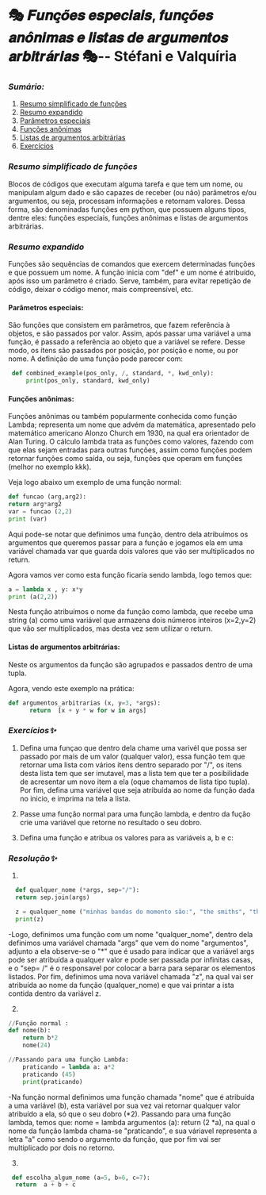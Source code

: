 # 🎭 𝑭𝒖𝒏𝒄̧𝒐̃𝒆𝒔 𝒆𝒔𝒑𝒆𝒄𝒊𝒂𝒊𝒔, 𝒇𝒖𝒏𝒄̧𝒐̃𝒆𝒔 𝒂𝒏𝒐̂𝒏𝒊𝒎𝒂𝒔 𝒆 𝒍𝒊𝒔𝒕𝒂𝒔 𝒅𝒆 𝒂𝒓𝒈𝒖𝒎𝒆𝒏𝒕𝒐𝒔 𝒂𝒓𝒃𝒊𝒕𝒓𝒂́𝒓𝒊𝒂𝒔  🎭-- Stéfani e Valquíria

### *Sumário:*
1. [Resumo simplificado de funções](#Resumo-simplificado-de-funções)
2. [Resumo expandido](#Resumo-expandido)
3. [Parâmetros especiais](#Parâmetros-especiais)
4. [Funções anônimas](#Funções-anônimas)
5. [Listas de argumentos arbitrárias](#Listas-de-argumentos-arbitrárias)
6. [Exercícios](#Exercícios)

### *Resumo simplificado de funções*

Blocos de códigos que executam alguma tarefa e que tem um nome, ou manipulam algum dado e são capazes de receber (ou não) parâmetros e/ou argumentos, ou seja, processam informações e retornam valores. Dessa forma, são denominadas funções em python, que possuem alguns tipos, dentre eles: funções especiais, funções anônimas e listas de argumentos arbitrárias. 


### *Resumo expandido*

Funções são sequências de comandos que exercem determinadas funções e que possuem um nome. A função inicia com "def" e um nome é atribuído, após isso um parâmetro é criado. Serve, também, para evitar repetição de código, deixar o código menor, mais compreensível, etc. 

#### Parâmetros especiais: 
São funções que consistem em parâmetros, que fazem referência à objetos, e são passados por valor. Assim, após passar uma variável a uma função, é passado a referência ao objeto que a variável se refere. Desse modo, os ítens são passados por posição, por posição e nome, ou por nome.
A definição de uma função pode parecer com:
```python
 def combined_example(pos_only, /, standard, *, kwd_only):
     print(pos_only, standard, kwd_only)
```

#### Funções anônimas: 
Funções anônimas ou também popularmente conhecida como
função Lambda; representa um nome que advém da matemática,
apresentado pelo matemático americano Alonzo Church em 1930, na qual era
orientador de Alan Turing. O cálculo lambda trata as funções como
valores, fazendo com que elas sejam entradas para outras funções, assim
como funções podem retornar funções como saída, ou seja, funções que
operam em funções (melhor no exemplo kkk).

Veja logo abaixo um exemplo de uma função normal:

```python
def funcao (arg,arg2):
return arg*arg2
var = funcao (2,2)
print (var)
```
Aqui pode-se notar que definimos uma função, dentro dela atribuímos os
argumentos que queremos passar para a função e jogamos ela em uma
variável chamada var que guarda dois valores que vão ser multiplicados no
return. 

Agora vamos ver como esta função ficaria sendo lambda, logo temos que:

```python
a = lambda x , y: x*y
print (a(2,2))
```

Nesta função atribuímos o nome da função como lambda, que recebe uma
string (a) como uma variável que armazena dois números inteiros (x=2,y=2)
que vão ser multiplicados, mas desta vez sem utilizar o return.

#### Listas de argumentos arbitrárias:
 Neste os argumentos da função são agrupados e passados dentro de uma tupla.

 Agora, vendo este exemplo na prática:

``` python
def argumentos_arbitrarias (x, y=3, *args):
      return  [x + y * w for w in args]
```

### *Exercícios✨*

1. Defina uma funçao que dentro dela chame uma varivél que possa ser passado por mais de um valor (qualquer valor), essa função tem que retornar uma lista com vários itens dentro separado por "/", os itens desta lista tem que ser imutavel, mas a lista tem que ter a posibilidade de acresentar um novo item a ela (oque chamamos de lista tipo tupla). Por fim, defina uma variável que seja atribuída ao nome da função dada no inicio, e imprima na tela a lista. 

2. Passe uma função normal para uma função lambda, e dentro da fução crie uma variável que retorne no resultado o seu dobro.

3. Defina uma função e atribua os valores para as variáveis a, b e c:



### *Resolução✨*

1.
```python
  def qualquer_nome (*args, sep="/"):
  return sep.join(args)

  z = qualquer_nome ("minhas bandas do momento são:", "the smiths", "the verve" , "e matchbox twenty") 
  print(z)
  ```

  -Logo, definimos uma função com um nome "qualquer_nome", dentro dela definimos uma variável chamada "args" que vem do nome "argumentos", adjunto a ela observe-se o "*" que é usado para indicar que a variável args pode ser atribuída a qualquer valor e pode ser passada por infinitas casas, e o "sep= /" é o responsavel por colocar a barra para separar os elementos listados. Por fim, definimos uma nova variável chamada "z", na qual vai ser atribuída ao nome da função (qualquer_nome) e que vai printar a ista contida dentro da variável z.
  

2. 
```python
//Função normal :
def nome(b):
    return b*2
    nome(24)

//Passando para uma função Lambda: 
    praticando = lambda a: a*2
    praticando (45)
    print(praticando)
``` 

 -Na função normal definimos uma função chamada "nome" que é atribuída a uma variável (b), esta variável por sua vez vai retornar qualquer valor atribuído a ela, só que o seu dobro (*2). Passando para uma função lambda, temos que: nome = lambda argumentos (a): return (2 *a), na qual o nome da função lambda chama-se "praticando", e sua váriavel representa a letra "a"  como sendo o argumento da função, que por fim vai ser multiplicado por dois no retorno.


3. 
```python 
 def escolha_algum_nome (a=5, b=6, c=7):
  return  a + b + c
  ```